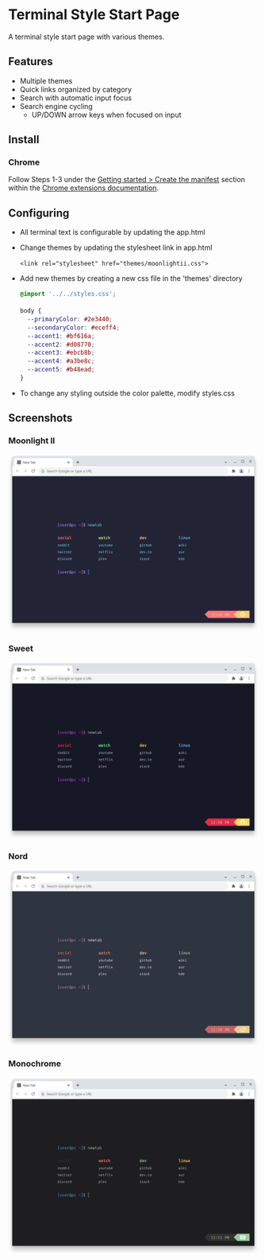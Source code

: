  # Terminal Style Start Page

A terminal style start page with various themes.

## Features
 - Multiple themes
 - Quick links organized by category
 - Search with automatic input focus
 - Search engine cycling
   - UP/DOWN arrow keys when focused on input

## Install

### Chrome
Follow Steps 1-3 under the [Getting started > Create the manifest](https://developer.chrome.com/docs/extensions/mv3/getstarted/#manifest) section within the [Chrome extensions documentation](https://developer.chrome.com/docs/extensions/).

## Configuring
 - All terminal text is configurable by updating the app.html

 - Change themes by updating the stylesheet link in app.html

    `<link rel="stylesheet" href="themes/moonlightii.css">`

 - Add new themes by creating a new css file in the 'themes' directory

    ```css
    @import '../../styles.css';

    body {
      --primaryColor: #2e3440;
      --secondaryColor: #eceff4;
      --accent1: #bf616a;
      --accent2: #d08770;
      --accent3: #ebcb8b;
      --accent4: #a3be8c;
      --accent5: #b48ead;
    }
    ```
 - To change any styling outside the color palette, modify styles.css

## Screenshots

### Moonlight II
![Screenshot](/src/assets/previews/moonlightii.webp)
### Sweet
![Screenshot](/src/assets/previews/sweet.webp)
### Nord
![Screenshot](/src/assets/previews/nord.webp)
### Monochrome
![Screenshot](/src/assets/previews/monochrome.webp)